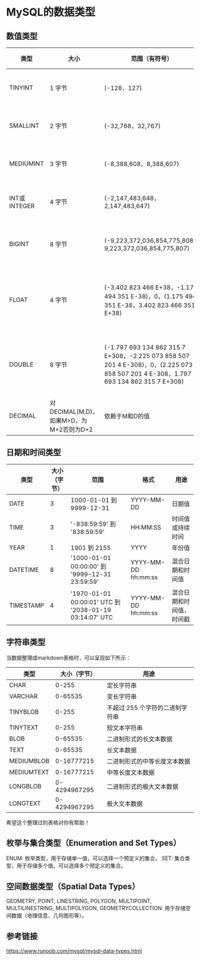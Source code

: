 <!--
 * @Author: MB's X13 374870361@qq.com
 * @Date: 2023-12-19 17:44:30
 * @LastEditors: MB's X13 374870361@qq.com
 * @LastEditTime: 2023-12-19 17:54:02
 * @Description: 
-->
# MySQL的数据类型

## 数值类型


| 类型     | 大小     | 范围（有符号）                          | 范围（无符号）                       | 用途           |
|----------|----------|----------------------------------------|-------------------------------------|----------------|
| TINYINT  | 1 字节   | (-128，127)                            | (0，255)                            | 小整数值       |
| SMALLINT | 2 字节   | (-32,768，32,767)                       | (0，65,535)                         | 大整数值       |
| MEDIUMINT| 3 字节   | (-8,388,608，8,388,607)                 | (0，16,777,215)                     | 大整数值       |
| INT或INTEGER | 4 字节 | (-2,147,483,648，2,147,483,647)         | (0，4,294,967,295)                  | 大整数值       |
| BIGINT   | 8 字节   | (-9,223,372,036,854,775,808，9,223,372,036,854,775,807) | (0，18,446,744,073,709,551,615) | 极大整数值     |
| FLOAT    | 4 字节   | (-3.402 823 466 E+38，-1.175 494 351 E-38)，0，(1.175 494 351 E-38，3.402 823 466 351 E+38) | 0，(1.175 494 351 E-38，3.402 823 466 E+38) | 单精度浮点数值 |
| DOUBLE   | 8 字节   | (-1.797 693 134 862 315 7 E+308，-2.225 073 858 507 201 4 E-308)，0，(2.225 073 858 507 201 4 E-308，1.797 693 134 862 315 7 E+308) | 0，(2.225 073 858 507 201 4 E-308，1.797 693 134 862 315 7 E+308) | 双精度浮点数值 |
| DECIMAL  | 对DECIMAL(M,D)，如果M>D，为M+2否则为D+2 | 依赖于M和D的值 | 依赖于M和D的值 | 小数值         |

## 日期和时间类型

| 类型       | 大小（字节） | 范围                                       | 格式                | 用途                 |
|------------|--------------|--------------------------------------------|---------------------|----------------------|
| DATE       | 3            | 1000-01-01 到 9999-12-31                    | YYYY-MM-DD          | 日期值               |
| TIME       | 3            | '-838:59:59' 到 '838:59:59'                 | HH:MM:SS            | 时间值或持续时间      |
| YEAR       | 1            | 1901 到 2155                               | YYYY                | 年份值               |
| DATETIME   | 8            | '1000-01-01 00:00:00' 到 '9999-12-31 23:59:59' | YYYY-MM-DD hh:mm:ss | 混合日期和时间值     |
| TIMESTAMP  | 4            | '1970-01-01 00:00:01' UTC 到 '2038-01-19 03:14:07' UTC | YYYY-MM-DD hh:mm:ss | 混合日期和时间值，时间戳 |

## 字符串类型

当数据整理成markdown表格时，可以呈现如下所示：

| 类型       | 大小（字节）      | 用途                 |
|------------|-------------------|----------------------|
| CHAR       | 0-255             | 定长字符串           |
| VARCHAR    | 0-65535           | 变长字符串           |
| TINYBLOB   | 0-255             | 不超过 255 个字符的二进制字符串 |
| TINYTEXT   | 0-255             | 短文本字符串         |
| BLOB       | 0-65535           | 二进制形式的长文本数据 |
| TEXT       | 0-65535           | 长文本数据           |
| MEDIUMBLOB | 0-16777215        | 二进制形式的中等长度文本数据 |
| MEDIUMTEXT | 0-16777215        | 中等长度文本数据     |
| LONGBLOB   | 0-4294967295      | 二进制形式的极大文本数据 |
| LONGTEXT   | 0-4294967295      | 极大文本数据         |

希望这个整理过的表格对你有帮助！

## 枚举与集合类型（Enumeration and Set Types）

ENUM: 枚举类型，用于存储单一值，可以选择一个预定义的集合。
SET: 集合类型，用于存储多个值，可以选择多个预定义的集合。

## 空间数据类型（Spatial Data Types）

GEOMETRY, POINT, LINESTRING, POLYGON, MULTIPOINT, MULTILINESTRING, MULTIPOLYGON, GEOMETRYCOLLECTION: 用于存储空间数据（地理信息、几何图形等）。

## 参考链接

https://www.runoob.com/mysql/mysql-data-types.html
